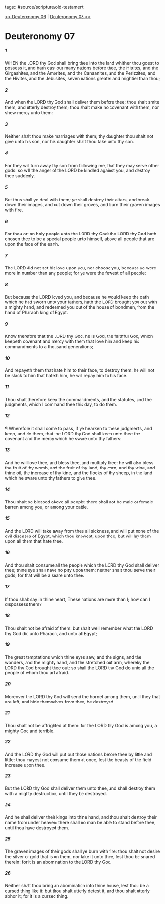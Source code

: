 tags:: #source/scripture/old-testament

[<< Deuteronomy 06](/Old_Testament/05_Deuteronomy/Deuteronomy_06.md) | [Deuteronomy 08 >>](/Old_Testament/05_Deuteronomy/Deuteronomy_08.md)

# Deuteronomy 07

##### 1

WHEN the LORD thy God shall bring thee into the land whither thou goest to possess it, and hath cast out many nations before thee, the Hittites, and the Girgashites, and the Amorites, and the Canaanites, and the Perizzites, and the Hivites, and the Jebusites, seven nations greater and mightier than thou;

##### 2

And when the LORD thy God shall deliver them before thee; thou shalt smite them, and utterly destroy them; thou shalt make no covenant with them, nor shew mercy unto them:

##### 3

Neither shalt thou make marriages with them; thy daughter thou shalt not give unto his son, nor his daughter shalt thou take unto thy son.

##### 4

For they will turn away thy son from following me, that they may serve other gods: so will the anger of the LORD be kindled against you, and destroy thee suddenly.

##### 5

But thus shall ye deal with them; ye shall destroy their altars, and break down their images, and cut down their groves, and burn their graven images with fire.

##### 6

For thou art an holy people unto the LORD thy God: the LORD thy God hath chosen thee to be a special people unto himself, above all people that are upon the face of the earth.

##### 7

The LORD did not set his love upon you, nor choose you, because ye were more in number than any people; for ye were the fewest of all people:

##### 8

But because the LORD loved you, and because he would keep the oath which he had sworn unto your fathers, hath the LORD brought you out with a mighty hand, and redeemed you out of the house of bondmen, from the hand of Pharaoh king of Egypt.

##### 9

Know therefore that the LORD thy God, he is God, the faithful God, which keepeth covenant and mercy with them that love him and keep his commandments to a thousand generations;

##### 10

And repayeth them that hate him to their face, to destroy them: he will not be slack to him that hateth him, he will repay him to his face.

##### 11

Thou shalt therefore keep the commandments, and the statutes, and the judgments, which I command thee this day, to do them.

##### 12

¶ Wherefore it shall come to pass, if ye hearken to these judgments, and keep, and do them, that the LORD thy God shall keep unto thee the covenant and the mercy which he sware unto thy fathers:

##### 13

And he will love thee, and bless thee, and multiply thee: he will also bless the fruit of thy womb, and the fruit of thy land, thy corn, and thy wine, and thine oil, the increase of thy kine, and the flocks of thy sheep, in the land which he sware unto thy fathers to give thee.

##### 14

Thou shalt be blessed above all people: there shall not be male or female barren among you, or among your cattle.

##### 15

And the LORD will take away from thee all sickness, and will put none of the evil diseases of Egypt, which thou knowest, upon thee; but will lay them upon all them that hate thee.

##### 16

And thou shalt consume all the people which the LORD thy God shall deliver thee; thine eye shall have no pity upon them: neither shalt thou serve their gods; for that will be a snare unto thee.

##### 17

If thou shalt say in thine heart, These nations are more than I; how can I dispossess them?

##### 18

Thou shalt not be afraid of them: but shalt well remember what the LORD thy God did unto Pharaoh, and unto all Egypt;

##### 19

The great temptations which thine eyes saw, and the signs, and the wonders, and the mighty hand, and the stretched out arm, whereby the LORD thy God brought thee out: so shall the LORD thy God do unto all the people of whom thou art afraid.

##### 20

Moreover the LORD thy God will send the hornet among them, until they that are left, and hide themselves from thee, be destroyed.

##### 21

Thou shalt not be affrighted at them: for the LORD thy God is among you, a mighty God and terrible.

##### 22

And the LORD thy God will put out those nations before thee by little and little: thou mayest not consume them at once, lest the beasts of the field increase upon thee.

##### 23

But the LORD thy God shall deliver them unto thee, and shall destroy them with a mighty destruction, until they be destroyed.

##### 24

And he shall deliver their kings into thine hand, and thou shalt destroy their name from under heaven: there shall no man be able to stand before thee, until thou have destroyed them.

##### 25

The graven images of their gods shall ye burn with fire: thou shalt not desire the silver or gold that is on them, nor take it unto thee, lest thou be snared therein: for it is an abomination to the LORD thy God.

##### 26

Neither shalt thou bring an abomination into thine house, lest thou be a cursed thing like it: but thou shalt utterly detest it, and thou shalt utterly abhor it; for it is a cursed thing.
